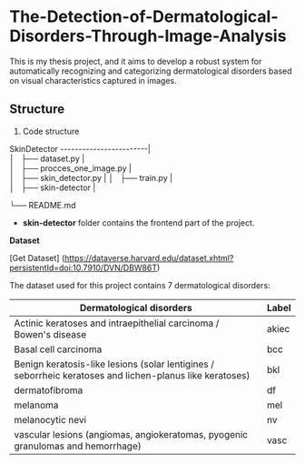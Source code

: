 # The-Detection-of-Dermatological-Disorders-Through-Image-Analysis

This is my thesis project, and it aims to develop a robust system for automatically recognizing and categorizing dermatological disorders based on visual characteristics captured in images.

**Structure**
-

1. Code structure

SkinDetector
------------------------|     
 │   ├── dataset.py      |           
 │   ├── procces_one_image.py    |            
 │   ├── skin_detector.py |
 │   ├── train.py          |       
 │   ├── skin-detector          |      
 
 └── README.md     

 * **skin-detector** folder contains the frontend part of the project.


**Dataset**

[Get Dataset] (https://dataverse.harvard.edu/dataset.xhtml?persistentId=doi:10.7910/DVN/DBW86T)

The dataset used for this project contains 7 dermatological disorders:


Dermatological disorders | Label | 
------------ | ------------- | 
Actinic keratoses and intraepithelial carcinoma / Bowen's disease | akiec | 
Basal cell carcinoma | bcc |
Benign keratosis-like lesions (solar lentigines / seborrheic keratoses and lichen-planus like keratoses) | bkl | 
dermatofibroma | df | 
melanoma | mel | 
melanocytic nevi | nv | 
vascular lesions (angiomas, angiokeratomas, pyogenic granulomas and hemorrhage)  | vasc | 

